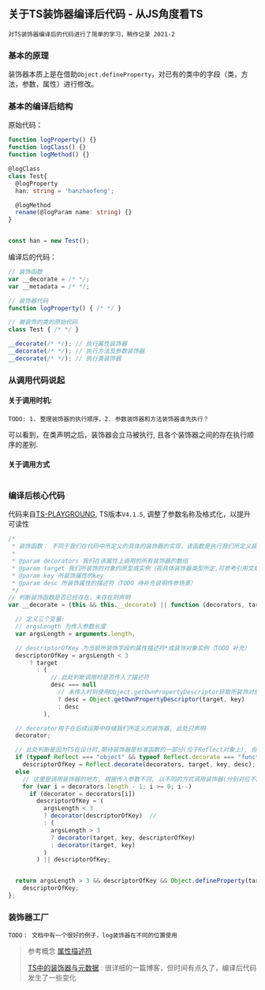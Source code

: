 ## 关于TS装饰器编译后代码 - 从JS角度看TS

`对TS装饰器编译后的代码进行了简单的学习，稍作记录 2021-2`


### 基本的原理
装饰器本质上是在借助`Object.defineProperty`，对已有的类中的字段（类，方法，参数，属性）进行修改。

### 基本的编译后结构
原始代码：
```typescript
function logProperty() {}
function logClass() {}
function logMethod() {}

@logClass
class Test{
  @logProperty
  han: string = 'hanzhaofeng';

  @logMethod
  rename(@logParam name: string) {}
}


const han = new Test();
```

编译后的代码：
```javascript
// 装饰函数
var __decorate = /* */;
var __metadata = /* */;

// 装饰器代码
function logProperty() { /* */ }

// 被装饰的类的原始代码
class Test { /* */ }

__decorate(/* */); // 执行属性装饰器
__decorate(/* */); // 执行方法及参数装饰器
__decorate(/* */); // 执行类装饰器
```

### 从调用代码说起

#### 关于调用时机:

`TODO: 1. 整理装饰器的执行顺序，2. 参数装饰器和方法装饰器谁先执行？`

可以看到，在类声明之后，装饰器会立马被执行, 且各个装饰器之间的存在执行顺序的差别.

#### 关于调用方式

```javascript

```


### 编译后核心代码
代码来自[TS-PLAYGROUNG](https://www.typescriptlang.org/play/), TS版本`V4.1.5`, 调整了参数名称及格式化，以提升可读性
```js
/*
 * 装饰函数： 不同于我们在代码中所定义的具体的装饰器的实现，该函数是执行我们所定义装饰器的地方
 *
 * @param decorators 我们在该属性上调用的所有装饰器的数组
 * @param target 我们所装饰的对象的原型或实例（视具体装饰器类型所定,可参考引用文章, TODO 补充简易场景归类）
 * @param key 所装饰属性的key
 * @param desc 所装饰属性的描述符（TODO 待补充说明传参场景）
 */
// 判断装饰函数是否已经存在，未存在则声明
var __decorate = (this && this.__decorate) || function (decorators, target, key, desc) {

  // 定义三个变量: 
  // argsLength 为传入参数长度
  var argsLength = arguments.length,

  // descriptorOfKey 为当前所装饰字段的属性描述符*或装饰对象实例（TODO 补充）
  descriptorOfKey = argsLength < 3
      ? target 
        : (
            // 此处判断调用时是否传入了描述符
            desc === null
              // 未传入时则使用Object.getOwnPropertyDescriptor获取所装饰对象target上key所对应的描述符
              ? desc = Object.getOwnPropertyDescriptor(target, key)
              : desc
          ),

  // decorator用于在后续运算中存储我们所定义的装饰器, 此处只声明
  decorator;

  // 此处判断是因为TS在设计时,期待装饰器是标准函数的一部分(位于Reflect对象上), 但目前浏览器还不支持此方法,if内的代码不会执行
  if (typeof Reflect === "object" && typeof Reflect.decorate === "function")
    descriptorOfKey = Reflect.decorate(decorators, target, key, desc);
  else
    // 这里是调用装饰器的地方, 根据传入参数不同, 以不同的方式调用装饰器(分别对应不同的装饰器类型)
    for (var i = decorators.length - 1; i >= 0; i--)
      if (decorator = decorators[i])
        descriptorOfKey = (
          argsLength < 3
          ? decorator(descriptorOfKey)  // 
          : (
            argsLength > 3
            ? decorator(target, key, descriptorOfKey)
            : decorator(target, key)
          )
        ) || descriptorOfKey;


  return argsLength > 3 && descriptorOfKey && Object.defineProperty(target, key, descriptorOfKey),
    descriptorOfKey;
};

```

### 装饰器工厂

`TODO： 文档中有一个很好的例子，log装饰器在不同的位置使用`

> 参考概念
> [属性描述符](https://developer.mozilla.org/zh-CN/docs/Web/JavaScript/Reference/Global_Objects/Object/defineProperty)
>
> [TS中的装饰器与元数据](http://blog.wolksoftware.com/decorators-reflection-javascript-typescript) : 很详细的一篇博客，但时间有点久了，编译后代码发生了一些变化
